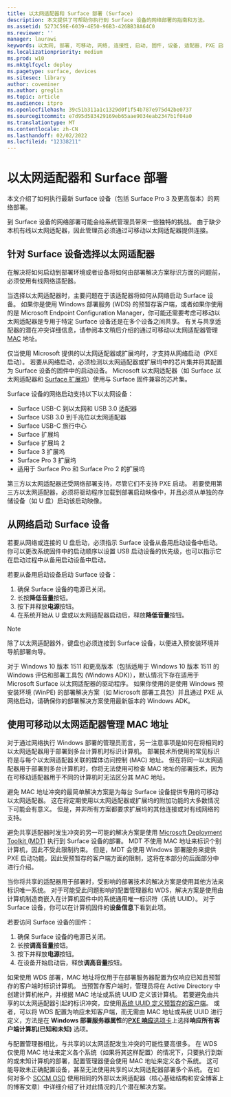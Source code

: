 ```yaml
---
title: 以太网适配器和 Surface 部署 (Surface)
description: 本文提供了可帮助你执行到 Surface 设备的网络部署的指南和方法。
ms.assetid: 5273C59E-6039-4E50-96B3-426BB38A64C0
ms.reviewer: ''
manager: laurawi
keywords: 以太网, 部署, 可移动, 网络, 连接性, 启动, 固件, 设备, 适配器, PXE 启动, USB
ms.localizationpriority: medium
ms.prod: w10
ms.mktglfcycl: deploy
ms.pagetype: surface, devices
ms.sitesec: library
author: coveminer
ms.author: greglin
ms.topic: article
ms.audience: itpro
ms.openlocfilehash: 39c51b311a1c1329d0f1f54b787e975d42be0737
ms.sourcegitcommit: e7d95d583429169eb65aae9034eab2347b1f04a0
ms.translationtype: MT
ms.contentlocale: zh-CN
ms.lasthandoff: 02/02/2022
ms.locfileid: "12338211"
---
```

# <a name="ethernet-adapters-and-surface-deployment"></a>以太网适配器和 Surface 部署

本文介绍了如何执行最新 Surface 设备（包括 Surface Pro 3 及更高版本）的网络部署。

到 Surface 设备的网络部署可能会给系统管理员带来一些独特的挑战。 由于缺少本机有线以太网适配器，因此管理员必须通过可移动以太网适配器提供连接。

## <a name="select-an-ethernet-adapter-for-surface-devices"></a>针对 Surface 设备选择以太网适配器

在解决将如何启动到部署环境或者设备将如何由部署解决方案标识方面的问题前，必须使用有线网络适配器。

当选择以太网适配器时，主要问题在于该适配器将如何从网络启动 Surface 设备。 如果你是使用 Windows 部署服务 (WDS) 的预暂存客户端，或者如果你使用的是 Microsoft Endpoint Configuration Manager，你可能还需要考虑可移动以太网适配器是专用于特定 Surface 设备还是在多个设备之间共享。 有关与共享适配器的潜在冲突详细信息，请参阅本文稍后介绍的通过可移动以太网适配器管理 [MAC](#manage-mac-addresses) 地址。

仅当使用 Microsoft 提供的以太网适配器或扩展坞时，才支持从网络启动（PXE 启动）。 若要从网络启动，必须检测以太网适配器或扩展坞中的芯片集并将其配置为 Surface 设备的固件中的启动设备。 Microsoft 以太网适配器（如 Surface 以太网适配器和 [Surface 扩展坞](https://www.microsoft.com/surface/accessories/surface-dock)）使用与 Surface 固件兼容的芯片集。

Surface 设备的网络启动支持以下以太网设备：

- Surface USB-C 到以太网和 USB 3.0 适配器
- Surface USB 3.0 到千兆位以太网适配器
- Surface USB-C 旅行中心
- Surface 扩展坞
- Surface 扩展坞 2
- Surface 3 扩展坞
- Surface Pro 3 扩展坞
- 适用于 Surface Pro 和 Surface Pro 2 的扩展坞

第三方以太网适配器还受网络部署支持，尽管它们不支持 PXE 启动。 若要使用第三方以太网适配器，必须将驱动程序加载到部署启动映像中，并且必须从单独的存储设备（如 U 盘）启动该启动映像。

## <a name="boot-surface-devices-from-the-network"></a>从网络启动 Surface 设备

若要从网络或连接的 U 盘启动，必须指示 Surface 设备从备用启动设备中启动。 你可以更改系统固件中的启动顺序以设置 USB 启动设备的优先级，也可以指示它在启动过程中从备用启动设备中启动。

若要从备用启动设备启动 Surface 设备：

1. 确保 Surface 设备的电源已关闭。
2. 长按**降低音量**按钮。
3. 按下并释放**电源**按钮。
4. 在系统开始从 U 盘或以太网适配器启动后，释放**降低音量**按钮。

>[!NOTE]
>除了以太网适配器外，键盘也必须连接到 Surface 设备，以便进入预安装环境并导航部署向导。

对于 Windows 10 版本 1511 和更高版本（包括适用于 Windows 10 版本 1511 的 Windows 评估和部署工具包 (Windows ADK)），默认情况下存在适用于 Microsoft Surface 以太网适配器的驱动程序。 如果你使用的是使用 Windows 预安装环境 (WinPE) 的部署解决方案（如 Microsoft 部署工具包）并且通过 PXE 从网络启动，请确保你的部署解决方案使用最新版本的 Windows ADK。

## <a name="manage-mac-addresses-with-removable-ethernet-adapters"></a><a href="" id="manage-mac-addresses"></a>使用可移动以太网适配器管理 MAC 地址

对于通过网络执行 Windows 部署的管理员而言，另一注意事项是如何在将相同的以太网适配器用于部署到多台计算机时标识计算机。 部署技术所使用的常见标识符是与每个以太网适配器关联的媒体访问控制 (MAC) 地址。 但在将同一以太网适配器用于部署到多台计算机时，你将无法使用可检查 MAC 地址的部署技术，因为在可移动适配器用于不同的计算机时无法区分其 MAC 地址。

避免 MAC 地址冲突的最简单解决方案是为每台 Surface 设备提供专用的可移动以太网适配器。 这在将定期使用以太网适配器或扩展坞的附加功能的大多数情况下可能会有意义。 但是，并非所有方案都要求扩展坞的其他连接或对有线网络的支持。

避免共享适配器时发生冲突的另一可能的解决方案是使用 [Microsoft Deployment Toolkit (MDT)](/mem/configmgr/mdt) 执行到 Surface 设备的部署。 MDT 不使用 MAC 地址来标识个别计算机，因此不受此限制约束。 但是，MDT 会使用 Windows 部署服务来提供 PXE 启动功能，因此受预暂存的客户端方面的限制，这将在本部分的后面部分中进行介绍。

当你将共享的适配器用于部署时，受影响的部署技术的解决方案是使用其他方法来标识唯一系统。 对于可能受此问题影响的配置管理器和 WDS，解决方案是使用由计算机制造商嵌入在计算机固件中的系统通用唯一标识符（系统 UUID）。 对于 Surface 设备，你可以在计算机固件的**设备信息**下看到此项。

若要访问 Surface 设备的固件：

1. 确保 Surface 设备的电源已关闭。
2. 长按**调高音量**按钮。
3. 按下并释放**电源**按钮。
4. 在设备开始启动后，释放**调高音量**按钮。

如果使用 WDS 部署，MAC 地址将仅用于在部署服务器配置为仅响应已知且预暂存的客户端时标识计算机。 当预暂存客户端时，管理员将在 Active Directory 中创建计算机帐户，并根据 MAC 地址或系统 UUID 定义该计算机。 若要避免由共享的以太网适配器引起的标识冲突，应使用[系统 UUID 定义预暂存的客户端](/previous-versions/windows/it-pro/windows-server-2012-R2-and-2012/cc742034(v=ws.11))。 或者，可以将 WDS 配置为响应未知客户端，而无需由 MAC 地址或系统 UUID 进行定义，方法是在 **Windows 部署服务器属性**的[**PXE 响应**选项卡](/previous-versions/windows/it-pro/windows-server-2008-R2-and-2008/cc732360(v=ws.11))上选择**响应所有客户端计算机(已知和未知)** 选项。

与配置管理器相比，与共享的以太网适配发生冲突的可能性要高很多。 在 WDS 仅使用 MAC 地址来定义各个系统（如果将其这样配置）的情况下，只要执行到新的或未知计算机的部署，配置管理器便会使用 MAC 地址来定义各个系统。 这可能导致未正确配置设备，甚至无法使用共享的以太网适配器部署多个系统。 在如何对多个 [SCCM OSD](https://techcommunity.microsoft.com/t5/core-infrastructure-and-security/how-to-use-the-same-external-ethernet-adapter-for-multiple-sccm/ba-p/257374) 使用相同的外部以太网适配器（核心基础结构和安全博客上的博客文章）中详细介绍了针对此情况的几个潜在解决方案。
